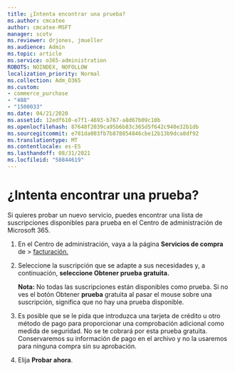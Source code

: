 ```yaml
---
title: ¿Intenta encontrar una prueba?
ms.author: cmcatee
author: cmcatee-MSFT
manager: scotv
ms.reviewer: drjones, jmueller
ms.audience: Admin
ms.topic: article
ms.service: o365-administration
ROBOTS: NOINDEX, NOFOLLOW
localization_priority: Normal
ms.collection: Adm_O365
ms.custom:
- commerce_purchase
- "488"
- "1500033"
ms.date: 04/21/2020
ms.assetid: 12edf610-e7f1-4693-b767-a8d67b09c10b
ms.openlocfilehash: 87648f2039ca95b6b83c365d5f642c940e32b1db
ms.sourcegitcommit: e781da003fb7b878854846cbe12b13b9dca8df92
ms.translationtype: MT
ms.contentlocale: es-ES
ms.lasthandoff: 08/31/2021
ms.locfileid: "58844619"
---
```

# <a name="trying-to-find-a-trial"></a>¿Intenta encontrar una prueba?

Si quieres probar un nuevo servicio, puedes encontrar una lista de suscripciones disponibles para prueba en el Centro de administración de Microsoft 365.
  
1. En el Centro de administración, vaya a la página **Servicios de compra** de \> [facturación.](https://go.microsoft.com/fwlink/p/?linkid=868433)

2. Seleccione la suscripción que se adapte a sus necesidades y, a continuación, **seleccione Obtener prueba gratuita.**

    **Nota:** No todas las suscripciones están disponibles como prueba. Si no ves el botón Obtener **prueba** gratuita al pasar el mouse sobre una suscripción, significa que no hay una prueba disponible.
  
3. Es posible que se le pida que introduzca una tarjeta de crédito u otro método de pago para proporcionar una comprobación adicional como medida de seguridad. No se te cobrará por esta prueba gratuita. Conservaremos su información de pago en el archivo y no la usaremos para ninguna compra sin su aprobación.

4. Elija **Probar ahora**.